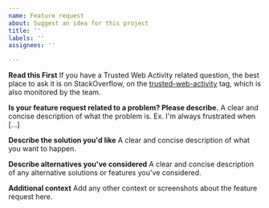 ```yaml
---
name: Feature request
about: Suggest an idea for this project
title: ''
labels: ''
assignees: ''

---
```


**Read this First**
If you have a Trusted Web Activity related question, the best place to ask it is on StackOverflow, on the
[trusted-web-activity](https://stackoverflow.com/questions/tagged/trusted-web-activity) tag, which is also monitored by the team.

**Is your feature request related to a problem? Please describe.**
A clear and concise description of what the problem is. Ex. I'm always frustrated when [...]

**Describe the solution you'd like**
A clear and concise description of what you want to happen.

**Describe alternatives you've considered**
A clear and concise description of any alternative solutions or features you've considered.

**Additional context**
Add any other context or screenshots about the feature request here.
